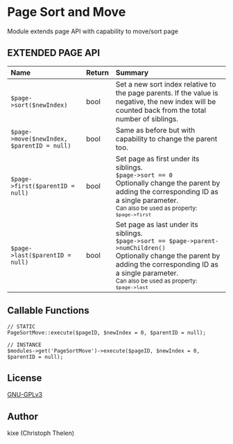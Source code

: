Page Sort and Move
==================

Module extends page API with capability to move/sort page   

## EXTENDED PAGE API


| Name | Return | Summary | 
|:--|:--|:--|
| `$page->sort($newIndex)` | bool | Set a new sort index relative to the page parents. If the value is negative, the new index will be counted back from the total number of siblings.|
| `$page->move($newIndex, $parentID = null)` | bool | Same as before but with capability to change the parent too. |
| `$page->first($parentID = null)` | bool | Set page as first under its siblings.<br>`$page->sort == 0`<br>Optionally change the parent by adding the corresponding ID as a single parameter.<br><small>Can also be used as property:<br>`$page->first`</small> |
| `$page->last($parentID = null)` | bool | Set page as last under its siblings.<br>`$page->sort == $page->parent->numChildren()`<br>Optionally change the parent by adding the corresponding ID as a single parameter.<br><small>Can also be used as property:<br>`$page->last`</small>  |

## Callable Functions
 
 ```  
// STATIC  
PageSortMove::execute($pageID, $newIndex = 0, $parentID = null);

// INSTANCE
 $modules->get('PageSortMove')->execute($pageID, $newIndex = 0, $parentID = null);
 ```

## License
[GNU-GPLv3](http://www.gnu.org/licenses/gpl-3.0.html)

## Author
kixe (Christoph Thelen)
